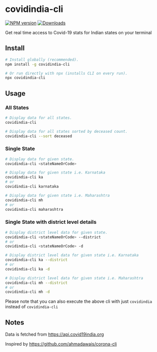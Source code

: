 # covidindia-cli
[![NPM version][npm-image]][npm-url]
[![Downloads][download-image]][npm-url]

Get real time access to Covid-19 stats for Indian states on your terminal

## Install

```sh
# Install globally (recommended).
npm install -g covidindia-cli

# Or run directly with npx (installs CLI on every run).
npx covidindia-cli
```

## Usage

### All States

```sh
# Display data for all states.
covidindia-cli

# Display data for all states sorted by deceased count.
covidindia-cli --sort deceased
```

### Single State

```sh
# Display data for given state.
covidindia-cli <stateNameOrCode>

# Display data for given state i.e. Karnataka
covidindia-cli ka
# or
covidindia-cli karnataka

# Display data for given state i.e. Maharashtra
covidindia-cli mh
# or
covidindia-cli maharashtra
```

### Single State with district level details

```sh
# Display district level data for given state.
covidindia-cli <stateNameOrCode> --district
# or
covidindia-cli <stateNameOrCode> -d

# Display district level data for given state i.e. Karnataka
covidindia-cli ka --district
# or
covidindia-cli ka -d

# Display district level data for given state i.e. Maharashtra
covidindia-cli mh --district
# or
covidindia-cli mh -d
```

Please note that you can also execute the above cli with just ```covidindia``` instead of ```covidindia-cli```

## Notes

Data is fetched from https://api.covid19india.org

Inspired by https://github.com/ahmadawais/corona-cli

[npm-url]: https://www.npmjs.com/package/covidindia-cli
[npm-image]: https://img.shields.io/npm/v/covidindia-cli.svg
[download-image]: https://img.shields.io/npm/dt/covidindia-cli